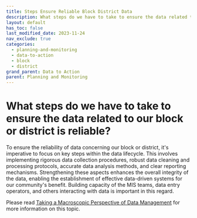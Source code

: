 ```yaml
---
title: Steps Ensure Reliable Block District Data
description: What steps do we have to take to ensure the data related to our block or district is reliable?
layout: default
has_toc: false
last_modified_date: 2023-11-24
nav_exclude: true
categories:
  - planning-and-monitoring
  - data-to-action
  - block
  - district
grand_parent: Data to Action
parent: Planning and Monitoring
---
```

# What steps do we have to take to ensure the data related to our block or district is reliable?

To ensure the reliability of data concerning our block or district, it's imperative to focus on key steps within the data lifecycle. This involves implementing rigorous data collection procedures, robust data cleaning and processing protocols, accurate data analysis methods, and clear reporting mechanisms. Strengthening these aspects enhances the overall integrity of the data, enabling the establishment of effective data-driven systems for our community's benefit. Building capacity of the MIS teams, data entry operators, and others interacting with data is important in this regard.

Please read [Taking a Macroscopic Perspective of Data Management](/resources/data-management/) for more information on this topic.